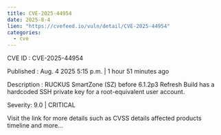 ```yaml
--- 
title: CVE-2025-44954
date: 2025-8-4
lien: "https://cvefeed.io/vuln/detail/CVE-2025-44954"
categories:
  - cve
---
```


CVE ID : CVE-2025-44954

Published :  Aug. 4
2025
5:15 p.m. | 1 hour
51 minutes ago

Description : RUCKUS SmartZone (SZ) before 6.1.2p3 Refresh Build has a hardcoded SSH private key for a root-equivalent user account.

Severity: 9.0 | CRITICAL

Visit the link for more details
such as CVSS details
affected products
timeline
and more...
